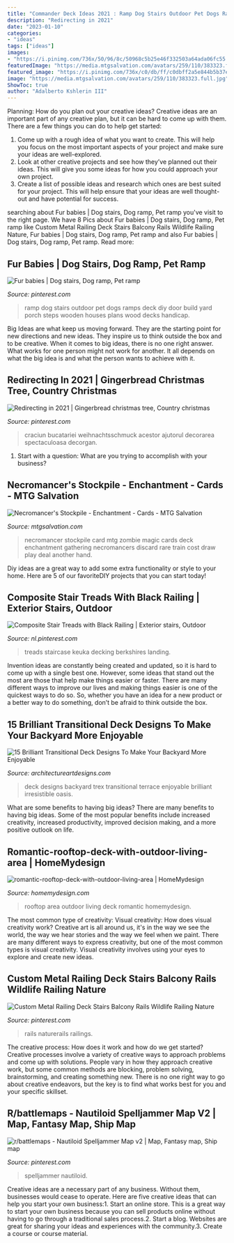 ```yaml
---
title: "Commander Deck Ideas 2021 : Ramp Dog Stairs Outdoor Pet Dogs Ramps Deck Diy Door Build Yard Porch Steps Wooden Houses Plans Wood Decks Handicap"
description: "Redirecting in 2021"
date: "2023-01-10"
categories:
- "ideas"
tags: ["ideas"]
images:
- "https://i.pinimg.com/736x/50/96/8c/50968c5b25e46f332503a64ada06fc55.jpg"
featuredImage: "https://media.mtgsalvation.com/avatars/259/110/383323.full.jpg"
featured_image: "https://i.pinimg.com/736x/c0/db/ff/c0dbff2a5e844b5b37e3ccd123b9b4e9.jpg"
image: "https://media.mtgsalvation.com/avatars/259/110/383323.full.jpg"
ShowToc: true
author: "Adalberto Kshlerin III"
---
```



Planning: How do you plan out your creative ideas?
Creative ideas are an important part of any creative plan, but it can be hard to come up with them. 
There are a few things you can do to help get started:

1. Come up with a rough idea of what you want to create. This will help you focus on the most important aspects of your project and make sure your ideas are well-explored. 
2. Look at other creative projects and see how they’ve planned out their ideas. This will give you some ideas for how you could approach your own project. 
3. Create a list of possible ideas and research which ones are best suited for your project. This will help ensure that your ideas are well thought-out and have potential for success.

	

		
searching about Fur babies | Dog stairs, Dog ramp, Pet ramp you've visit to the right page. We have 8 Pics about Fur babies | Dog stairs, Dog ramp, Pet ramp like Custom Metal Railing Deck Stairs Balcony Rails Wildlife Railing Nature, Fur babies | Dog stairs, Dog ramp, Pet ramp and also Fur babies | Dog stairs, Dog ramp, Pet ramp. Read more:
		
    
## Fur Babies | Dog Stairs, Dog Ramp, Pet Ramp

<img loading=lazy src="https://i.pinimg.com/736x/50/96/8c/50968c5b25e46f332503a64ada06fc55.jpg" onerror="this.onerror=null;this.src='https://tse2.mm.bing.net/th?id=OIP.KiW4E0LjRmpXaiPRM3bWAwHaJ3&amp;pid=15.1';" alt="Fur babies | Dog stairs, Dog ramp, Pet ramp">

_Source: pinterest.com_

>ramp dog stairs outdoor pet dogs ramps deck diy door build yard porch steps wooden houses plans wood decks handicap. 

	

Big Ideas are what keep us moving forward. They are the starting point for new directions and new ideas. They inspire us to think outside the box and to be creative. When it comes to big ideas, there is no one right answer. What works for one person might not work for another. It all depends on what the big idea is and what the person wants to achieve with it.

    
## Redirecting In 2021 | Gingerbread Christmas Tree, Country Christmas

<img loading=lazy src="https://i.pinimg.com/736x/74/a5/74/74a574ba9db9e1b92783eab9f56b079f.jpg" onerror="this.onerror=null;this.src='https://tse2.mm.bing.net/th?id=OIP.lDSQFYoW_14Jqw0li3PH4wHaJ3&amp;pid=15.1';" alt="Redirecting in 2021 | Gingerbread christmas tree, Country christmas">

_Source: pinterest.com_

>craciun bucatariei weihnachtsschmuck acestor ajutorul decorarea spectaculoasa decorgan. 

	

1. Start with a question: What are you trying to accomplish with your business?

    
## Necromancer&#039;s Stockpile - Enchantment - Cards - MTG Salvation

<img loading=lazy src="https://media.mtgsalvation.com/avatars/259/110/383323.full.jpg" onerror="this.onerror=null;this.src='https://tse3.mm.bing.net/th?id=OIP.-1c4Z0zZjYgjBBcvc7A7_AHaKS&amp;pid=15.1';" alt="Necromancer&#039;s Stockpile - Enchantment - Cards - MTG Salvation">

_Source: mtgsalvation.com_

>necromancer stockpile card mtg zombie magic cards deck enchantment gathering necromancers discard rare train cost draw play deal another hand. 

	

Diy ideas are a great way to add some extra functionality or style to your home. Here are 5 of our favoriteDIY projects that you can start today!

    
## Composite Stair Treads With Black Railing | Exterior Stairs, Outdoor

<img loading=lazy src="https://i.pinimg.com/736x/c0/db/ff/c0dbff2a5e844b5b37e3ccd123b9b4e9.jpg" onerror="this.onerror=null;this.src='https://tse3.mm.bing.net/th?id=OIP.6ykgH6eFUyYLFLhftfIwBwHaLH&amp;pid=15.1';" alt="Composite Stair Treads with Black Railing | Exterior stairs, Outdoor">

_Source: nl.pinterest.com_

>treads staircase keuka decking berkshires landing. 

	

Invention ideas are constantly being created and updated, so it is hard to come up with a single best one. However, some ideas that stand out the most are those that help make things easier or faster. There are many different ways to improve our lives and making things easier is one of the quickest ways to do so. So, whether you have an idea for a new product or a better way to do something, don’t be afraid to think outside the box.

    
## 15 Brilliant Transitional Deck Designs To Make Your Backyard More Enjoyable

<img loading=lazy src="https://www.architectureartdesigns.com/wp-content/uploads/2015/04/15-Brilliant-Transitional-Deck-Designs-To-Make-Your-Backyard-More-Enjoyable-13.jpg" onerror="this.onerror=null;this.src='https://tse2.mm.bing.net/th?id=OIP.a0BBWW_TbIcX5_OD5ScyQAHaMB&amp;pid=15.1';" alt="15 Brilliant Transitional Deck Designs To Make Your Backyard More Enjoyable">

_Source: architectureartdesigns.com_

>deck designs backyard trex transitional terrace enjoyable brilliant irresistible oasis. 

	

What are some benefits to having big ideas?
There are many benefits to having big ideas. Some of the most popular benefits include increased creativity, increased productivity, improved decision making, and a more positive outlook on life.

    
## Romantic-rooftop-deck-with-outdoor-living-area | HomeMydesign

<img loading=lazy src="https://homemydesign.com/wp-content/uploads/2018/04/romantic-rooftop-deck-with-outdoor-living-area.jpg" onerror="this.onerror=null;this.src='https://tse2.mm.bing.net/th?id=OIP.AoNeN6LcrYAfmPKcRtdHXQHaLG&amp;pid=15.1';" alt="romantic-rooftop-deck-with-outdoor-living-area | HomeMydesign">

_Source: homemydesign.com_

>rooftop area outdoor living deck romantic homemydesign. 

	

The most common type of creativity: Visual creativity: How does visual creativity work?
Creative art is all around us, it's in the way we see the world, the way we hear stories and the way we feel when we paint. There are many different ways to express creativity, but one of the most common types is visual creativity. Visual creativity involves using your eyes to explore and create new ideas.

    
## Custom Metal Railing Deck Stairs Balcony Rails Wildlife Railing Nature

<img loading=lazy src="https://i.pinimg.com/736x/32/4d/46/324d46de720b249bb8bf61df6693e5e6.jpg" onerror="this.onerror=null;this.src='https://tse2.mm.bing.net/th?id=OIP.KczSTW7rbKilN-pVvP4KeAHaFj&amp;pid=15.1';" alt="Custom Metal Railing Deck Stairs Balcony Rails Wildlife Railing Nature">

_Source: pinterest.com_

>rails naturerails railings. 

	

The creative process: How does it work and how do we get started?
Creative processes involve a variety of creative ways to approach problems and come up with solutions. People vary in how they approach creative work, but some common methods are blocking, problem solving, brainstorming, and creating something new. There is no one right way to go about creative endeavors, but the key is to find what works best for you and your specific skillset.

    
## R/battlemaps - Nautiloid Spelljammer Map V2 | Map, Fantasy Map, Ship Map

<img loading=lazy src="https://i.pinimg.com/736x/e2/6c/4b/e26c4bde545810582d884efa6d98a12f.jpg" onerror="this.onerror=null;this.src='https://tse1.mm.bing.net/th?id=OIP.U-ogGcz_kT1Grf13eo-5_QHaJ3&amp;pid=15.1';" alt="r/battlemaps - Nautiloid Spelljammer Map v2 | Map, Fantasy map, Ship map">

_Source: pinterest.com_

>spelljammer nautiloid. 

	

Creative ideas are a necessary part of any business. Without them, businesses would cease to operate. Here are five creative ideas that can help you start your own business:1. Start an online store. This is a great way to start your own business because you can sell products online without having to go through a traditional sales process.2. Start a blog. Websites are great for sharing your ideas and experiences with the community.3. Create a course or course material.

